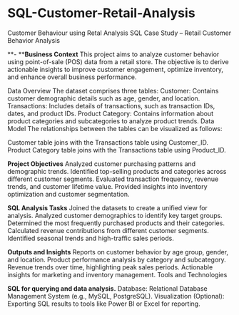 # SQL-Customer-Retail-Analysis
Customer Behaviour using Retal Analysis SQL Case Study – Retail Customer Behavior Analysis

**- ****Business Context**
This project aims to analyze customer behavior using point-of-sale (POS) data from a retail store. The objective is to derive actionable insights to improve customer engagement, optimize inventory, and enhance overall business performance.

Data Overview The dataset comprises three tables:
Customer: Contains customer demographic details such as age, gender, and location.
Transactions: Includes details of transactions, such as transaction IDs, dates, and product IDs.
Product Category: Contains information about product categories and subcategories to analyze product trends.
Data Model The relationships between the tables can be visualized as follows:

Customer table joins with the Transactions table using Customer_ID.
Product Category table joins with the Transactions table using Product_ID.

**Project Objectives**
Analyzed customer purchasing patterns and demographic trends.
Identified top-selling products and categories across different customer segments.
Evaluated transaction frequency, revenue trends, and customer lifetime value.
Provided insights into inventory optimization and customer segmentation.

**SQL Analysis Tasks**
Joined the datasets to create a unified view for analysis.
Analyzed customer demographics to identify key target groups.
Determined the most frequently purchased products and their categories.
Calculated revenue contributions from different customer segments.
Identified seasonal trends and high-traffic sales periods.

**Outputs and Insights**
Reports on customer behavior by age group, gender, and location.
Product performance analysis by category and subcategory.
Revenue trends over time, highlighting peak sales periods.
Actionable insights for marketing and inventory management.
Tools and Technologies

**SQL for querying and data analysis.**
Database: Relational Database Management System (e.g., MySQL, PostgreSQL).
Visualization (Optional): Exporting SQL results to tools like Power BI or Excel for reporting.

